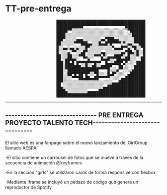 # TT-pre-entrega
                           ████████████████████████████████████████
                           ████████████▀▀▀▀▀▀▀▀▀▀▀▀▀▀▀▀▀▀▀█████████
                           █████▀▀░░░░░░░░░░░░░░░░░░░░░░░░░▀███████
                           ████░░░░░░░░░░░░░░░░░░░░░░░░░░░░░░██████
                           ███▀░░░░░▄▄▄░░░░░░░░▄▄▀███▄▄░░░░░░░█████
                           ██░░░░░░▀▀▀███▄▄░░░█▄▄█▀█▀▀▀▀░▀░▄▄░▀▀███
                           █░░▄▄░▄▄░▄░░░█▀░░░░░░░░░░▀▄▄▄█▀▀▄░▀█░░▀█
                           █░░░░▄░▀▀░░▄█▀░░░░░░▄▄░░░░░░░▄▄▀██▄░█░░█
                           ██░░░██░░░▀▀█▄░░░▀▀▀▄▀░▄▄▄███▀░▄█░░░▀░▄█
                           ██▄░██▀█▀▄▄▄▄▄█▄▄▄▄▄▀▀█▀░░▄███▀█▀░░░▄▄██
                           ███░████▄█▄░░█░░▄█░░▄▄███▀▀▀█▄▀░░░░▄████
                           ███░▀██████████████▀▀▀▀█░░░▄▀▀░░░░▄█████
                           ███░░██▀█▀██▀█▀░░▀█░░░░█▄█▀░░░░░▄███████
                           ███░░░░▀▀▀██▄██▄▄██▀▀▀▀▀░░░░░▄▄█████████
                           ██▀░░░░░░░░░░░░░░░░░░░░░░▄▄▄████████████
                           ██▄░░░░░░░░░░░░░░░░░░▄▄█████████████████
                           ████▄░░░░░░░░░▄▄▄▄▄█████████████████████
                           ████████████████████████████████████████
-----------------------------------------------------------------------------------------------
------------------------------ PRE ENTREGA PROYECTO TALENTO TECH-------------------------------
-----------------------------------------------------------------------------------------------


El sitio web es una fanpage sobre el nuevo lanzamiento del GirlGroup llamado AESPA.


-El sitio contiene un carrousel de fotos que se mueve a traves de la secuencia de animación @keyframes

-En la sección "girls" se utilizaron cards de forma responsive con flexbox

-Mediante iframe se incluyó un pedazo de código que genera un reproductor de Spotify







